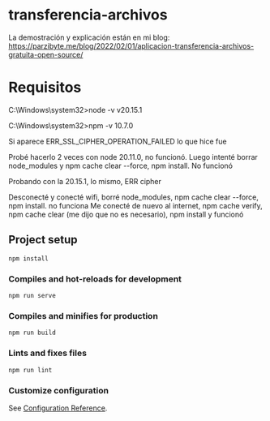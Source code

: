 # transferencia-archivos

La demostración y explicación están en mi blog: https://parzibyte.me/blog/2022/02/01/aplicacion-transferencia-archivos-gratuita-open-source/

# Requisitos
C:\Windows\system32>node -v
v20.15.1

C:\Windows\system32>npm -v
10.7.0

Si aparece ERR_SSL_CIPHER_OPERATION_FAILED lo que hice fue

Probé hacerlo 2 veces con node 20.11.0, no funcionó. Luego intenté borrar node_modules y npm cache clear --force, npm install. No funcionó

Probando con la 20.15.1, lo mismo, ERR cipher

Desconecté y conecté wifi, borré node_modules, npm cache clear --force, npm install. no funciona
Me conecté de nuevo al internet, npm cache verify, npm cache clear (me dijo que no es necesario), npm install y funcionó

## Project setup
```
npm install
```

### Compiles and hot-reloads for development
```
npm run serve
```

### Compiles and minifies for production
```
npm run build
```

### Lints and fixes files
```
npm run lint
```

### Customize configuration
See [Configuration Reference](https://cli.vuejs.org/config/).
